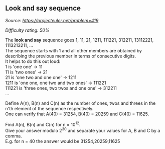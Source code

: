 Look and say sequence
---------------------

*Source: https://projecteuler.net/problem=419*


*Difficulty rating: 50%*

The **look and say** sequence goes 1, 11, 21, 1211, 111221, 312211,
13112221, 1113213211, ...\
 The sequence starts with 1 and all other members are obtained by
describing the previous member in terms of consecutive digits.\
 It helps to do this out loud:\
 1 is 'one one' → 11\
 11 is 'two ones' → 21\
 21 is 'one two and one one' → 1211\
 1211 is 'one one, one two and two ones' → 111221\
 111221 is 'three ones, two twos and one one' → 312211\
 ...

Define A(n), B(n) and C(n) as the number of ones, twos and threes in the
n'th element of the sequence respectively.\
 One can verify that A(40) = 31254, B(40) = 20259 and C(40) = 11625.

Find A(n), B(n) and C(n) for n = 10<sup>12</sup>.\
 Give your answer modulo 2<sup>30</sup> and separate your values for A, B and C
by a comma.\
 E.g. for n = 40 the answer would be 31254,20259,11625
